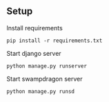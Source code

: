 Setup
------

Install requirements

    pip install -r requirements.txt


Start django server

    python manage.py runserver


Start swampdragon server

    python manage.py runsd
